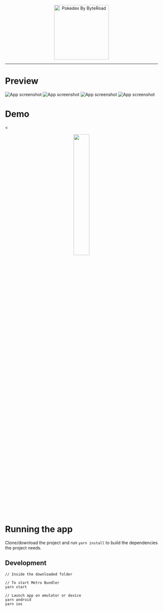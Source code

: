 <div align="center">
  <img src="./assets/Logo_Pokedex.png" alt="Pokedex By ByteRoad" width="180">
</div>

---

<p align="center"></p>

# Preview

![App screenshot](./assets/SplashScreen.png)
![App screenshot](./assets/Onboarding1.jpg)
![App screenshot](./assets/Onboarding2.jpg)
![App screenshot](./assets/Onboarding3.jpg)

# Demo

<<div align="center">
<img src="./assets/pokedexDemo.gif" width="32%"/>

</div>

# Running the app

Clone/download the project and run `yarn install` to build the dependencies the project needs.

## Development

```
// Inside the downloaded folder

// To start Metro Bundler
yarn start

// Launch app on emulator or device
yarn android
yarn ios
```
